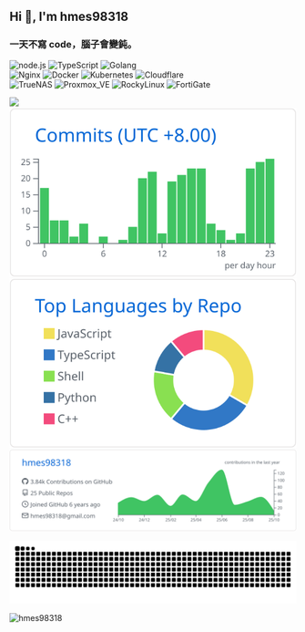 ## Hi 👋, I'm hmes98318

### 一天不寫 code，腦子會變鈍。  


![node.js](https://img.shields.io/badge/-node.js-339933?style=for-the-badge&logo=nodedotjs&logoColor=white)
![TypeScript](https://img.shields.io/badge/-TypeScript-3178C6?style=for-the-badge&logo=typescript&logoColor=white)
![Golang](https://img.shields.io/badge/-Golang-00ADD8?style=for-the-badge&logo=go&logoColor=white)  
![Nginx](https://img.shields.io/badge/-Nginx-43A047?style=for-the-badge&logo=nginx&logoColor=white)
![Docker](https://img.shields.io/badge/docker-%230db7ed.svg?style=for-the-badge&logo=docker&logoColor=white)
![Kubernetes](https://img.shields.io/badge/kubernetes-%23326ce5.svg?style=for-the-badge&logo=kubernetes&logoColor=white)
![Cloudflare](https://img.shields.io/badge/Cloudflare-F48120?style=for-the-badge&logo=Cloudflare&logoColor=white)  
![TrueNAS](https://img.shields.io/badge/-TrueNAS-0095D5?style=for-the-badge&logo=truenas&logoColor=white)
![Proxmox_VE](https://img.shields.io/badge/-Proxmox_VE-DE6C00?style=for-the-badge&logo=proxmox&logoColor=white)
![RockyLinux](https://img.shields.io/badge/-RockyLinux-10B981?style=for-the-badge&logo=rocky-linux&logoColor=white)
![FortiGate](https://img.shields.io/badge/-FortiGate-EE2E24?style=for-the-badge&logo=fortinet&logoColor=white)  


<!-- https://github.com/anuraghazra/github-readme-stats -->
<!-- ![](https://github-readme-stats-git-masterrstaa-rickstaa.vercel.app/api?username=hmes98318&count_private=true&show_icons=true&hide=contribs)  -->
![](https://github-readme-stats.vercel.app/api?username=hmes98318&count_private=true&show_icons=true&hide=contribs)  
![](https://raw.githubusercontent.com/hmes98318/hmes98318/main/profile-summary-card-output/github/4-productive-time.svg)
![](https://raw.githubusercontent.com/hmes98318/hmes98318/main/profile-summary-card-output/github/1-repos-per-language.svg)  
![](https://raw.githubusercontent.com/hmes98318/hmes98318/main/profile-summary-card-output/github/0-profile-details.svg)  

<picture>
  <source media="(prefers-color-scheme: dark)" srcset="https://raw.githubusercontent.com/hmes98318/hmes98318/output/github-contribution-grid-snake-dark.svg">
  <source media="(prefers-color-scheme: light)" srcset="https://raw.githubusercontent.com/hmes98318/hmes98318/output/github-contribution-grid-snake.svg">
  <img alt="github contribution grid snake animation" src="https://raw.githubusercontent.com/hmes98318/hmes98318/output/github-contribution-grid-snake.svg">
</picture>


<br>
<p align="left"> <img src="https://komarev.com/ghpvc/?username=hmes98318&label=Profile%20views&color=0e75b6&style=for-the-badge" alt="hmes98318" /> </p>

<!--
**hmes98318/hmes98318** is a ✨ _special_ ✨ repository because its `README.md` (this file) appears on your GitHub profile.

Here are some ideas to get you started:

- 🔭 I’m currently working on ...
- 🌱 I’m currently learning ...
- 👯 I’m looking to collaborate on ...
- 🤔 I’m looking for help with ...
- 💬 Ask me about ...
- 📫 How to reach me: ...
- 😄 Pronouns: ...
- ⚡ Fun fact: ...
-->
